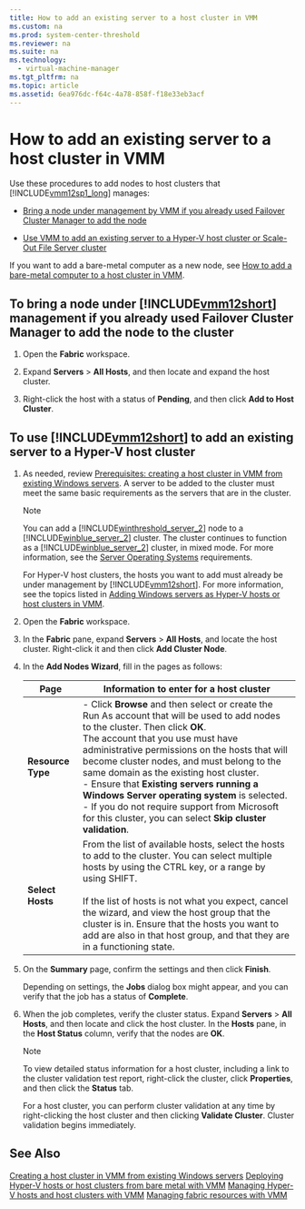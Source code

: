 ```yaml
---
title: How to add an existing server to a host cluster in VMM
ms.custom: na
ms.prod: system-center-threshold
ms.reviewer: na
ms.suite: na
ms.technology: 
  - virtual-machine-manager
ms.tgt_pltfrm: na
ms.topic: article
ms.assetid: 6ea976dc-f64c-4a78-858f-f18e33eb3acf
---
```

# How to add an existing server to a host cluster in VMM
Use these procedures to add  nodes to host clusters that [!INCLUDE[vmm12sp1_long](../../includes/vmm12sp1_long_md.md)] manages:

-   [Bring a node under management by VMM if you already used Failover Cluster Manager to add the node](How-to-add-an-existing-server-to-a-host-cluster-in-VMM.md#BKMK_fcm)

-   [Use VMM to add an existing server to a Hyper-V host cluster or Scale-Out File Server cluster](How-to-add-an-existing-server-to-a-host-cluster-in-VMM.md#BKMK_vmm)

If you want to add a bare\-metal computer as a new node, see [How to add a bare-metal computer to a host cluster in VMM](How-to-add-a-bare-metal-computer-to-a-host-cluster-in-VMM.md).

## <a name="BKMK_fcm"></a>To bring a node under [!INCLUDE[vmm12short](../../includes/vmm12short_md.md)] management if you already used Failover Cluster Manager to add the node to the cluster

1.  Open the **Fabric** workspace.

2.  Expand **Servers** > **All Hosts**, and then locate and expand the host cluster.

3.  Right\-click the host with a status of **Pending**, and then click **Add to Host Cluster**.

## <a name="BKMK_vmm"></a>To use [!INCLUDE[vmm12short](../../includes/vmm12short_md.md)] to add an existing server to a Hyper\-V host cluster

1.  As needed, review [Prerequisites: creating a host cluster in VMM from existing Windows servers](Prerequisites--creating-a-host-cluster-in-VMM-from-existing-Windows-servers.md). A server to be added to the cluster must meet the same basic requirements as the servers that are in the cluster.

    > [!NOTE]
    > You can add a [!INCLUDE[winthreshold_server_2](../../includes/winthreshold_server_2_md.md)] node to a [!INCLUDE[winblue_server_2](../../includes/winblue_server_2_md.md)] cluster. The cluster continues to function as a [!INCLUDE[winblue_server_2](../../includes/winblue_server_2_md.md)] cluster, in mixed mode. For more information, see the [Server Operating Systems](https://technet.microsoft.com/library/dn997307.aspx) requirements.

    For Hyper\-V host clusters, the hosts you want to add must already be under management by [!INCLUDE[vmm12short](../../includes/vmm12short_md.md)]. For more information, see the topics listed in [Adding Windows servers as Hyper-V hosts or host clusters in VMM](Adding-Windows-servers-as-Hyper-V-hosts-or-host-clusters-in-VMM.md).

2.  Open the **Fabric** workspace.

3.  In the **Fabric** pane, expand **Servers** > **All Hosts**, and locate the host cluster. Right\-click it and then click **Add Cluster Node**.

4.  In the **Add Nodes Wizard**, fill in the pages as follows:

    |Page|Information to enter for a host cluster|
    |--------|-------------------------------------------|
    |**Resource Type**|-   Click **Browse** and then select or create the Run As account that will be used to add nodes to the cluster. Then click **OK**.<br />    The account that you use must have administrative permissions on the hosts that will become cluster nodes, and must belong to the same domain as the existing host cluster.<br />-   Ensure that **Existing servers running a Windows Server operating system** is selected.<br />-   If you do not require support from Microsoft for this cluster, you can select **Skip cluster validation**.|
    |**Select Hosts**|From the list of available hosts, select the hosts to add to the cluster. You can select multiple hosts by using the CTRL key, or a range by using SHIFT.<br /><br />If the list of hosts is not what you expect, cancel the wizard, and view the host group that the cluster is in. Ensure that the hosts you want to add are also in that host group, and that they are in a functioning state.|

5.  On the **Summary** page, confirm the settings and then click **Finish**.

    Depending on settings, the **Jobs** dialog box might appear, and you can verify that the job has a status of **Complete**.

6.  When the job completes, verify the cluster status. Expand **Servers** > **All Hosts**, and then locate and click the host cluster. In the **Hosts** pane, in the **Host Status** column, verify that the nodes are **OK**.

    > [!NOTE]
    > To view detailed status information for a host cluster, including a link to the cluster validation test report, right\-click the cluster, click **Properties**, and then click the **Status** tab.
    > 
    > For a host cluster, you can perform cluster validation at any time by right\-clicking the host cluster and then clicking **Validate Cluster**. Cluster validation begins immediately.

## See Also
[Creating a host cluster in VMM from existing Windows servers](Creating-a-host-cluster-in-VMM-from-existing-Windows-servers.md)
[Deploying Hyper-V hosts or host clusters from bare metal with VMM](Deploying-Hyper-V-hosts-or-host-clusters-from-bare-metal-with-VMM.md)
[Managing Hyper-V hosts and host clusters with VMM](Managing-Hyper-V-hosts-and-host-clusters-with-VMM.md)
[Managing fabric resources with VMM](Managing-fabric-resources-with-VMM.md)


